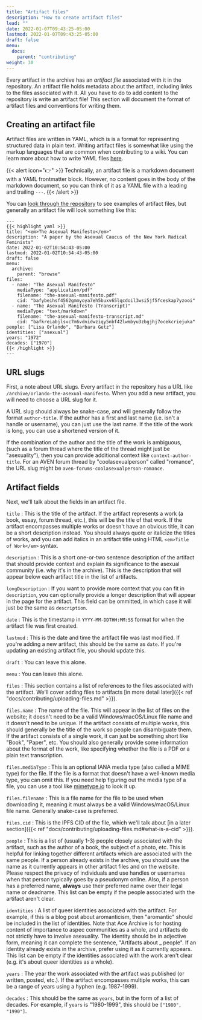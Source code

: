 ```yaml
---
title: "Artifact files"
description: "How to create artifact files"
lead: ""
date: 2022-01-07T09:43:25-05:00
lastmod: 2022-01-07T09:43:25-05:00
draft: false
menu:
  docs:
    parent: "contributing"
weight: 30
---
```


Every artifact in the archive has an *artifact file* associated with it in the
repository. An artifact file holds metadata about the artifact, including links
to the files associated with it. All you have to do to add content to the
repository is write an artifact file! This section will document the format of
artifact files and conventions for writing them.

## Creating an artifact file

Artifact files are written in YAML, which is is a format for representing
structured data in plain text. Writing artifact files is somewhat like using
the markup languages that are common when contributing to a wiki. You can learn
more about how to write YAML files
[here](https://www.cloudbees.com/blog/yaml-tutorial-everything-you-need-get-started).

{{< alert icon="👉" >}}
Technically, an artifact file is a markdown document with a YAML frontmatter
block. However, no content goes in the body of the markdown document, so you
can think of it as a YAML file with a leading and trailing `---`.
{{< /alert >}}

You can [look through the
repository](https://github.com/acearchive/acearchive.lgbt/tree/main/content/en/archive)
to see examples of artifact files, but generally an artifact file will look
something like this:

```
---
{{< highlight yaml >}}
title: "<em>The Asexual Manifesto</em>"
description: "A paper by the Asexual Caucus of the New York Radical Feminists"
date: 2022-01-02T10:54:43-05:00
lastmod: 2022-01-02T10:54:43-05:00
draft: false
menu:
  archive:
    parent: "browse"
files:
  - name: "The Asexual Manifesto"
    mediaType: "application/pdf"
    filename: "the-asexual-manifesto.pdf"
    cid: "bafybeihsf4562gmmyoya7eh5buxv65lqcdoil3wsi5jf5fceskap7yzooi"
  - name: "The Asexual Manifesto (Transcript)"
    mediaType: "text/markdown"
    filename: "the-asexual-manifesto-transcript.md"
    cid: "bafkreiabjlsvc7m6vdnidwziqy5nbf42lwmbyu3zbgjhj7ocekcriejuka"
people: ["Lisa Orlando", "Barbara Getz"]
identities: ["asexual"]
years: "1972"
decades: ["1970"]
{{< /highlight >}}
---
```

## URL slugs

First, a note about URL slugs. Every artifact in the repository has a URL like
`/archive/orlando-the-asexual-manifesto`. When you add a new artifact, you will
need to choose a URL slug for it.

A URL slug should always be snake-case, and will generally follow the format
`author-title`. If the author has a first and last name (i.e. isn't a handle or
username), you can just use the last name. If the title of the work is long,
you can use a shortened version of it.

If the combination of the author and the title of the work is ambiguous, (such
as a forum thread where the title of the thread might just be "asexuality"),
then you can provide additional context like `context-author-title`. For an
AVEN forum thread by "coolasexualperson" called "romance", the URL slug might
be `aven-forums-coolasexualperson-romance`.

## Artifact fields

Next, we'll talk about the fields in an artifact file.

`title`
: This is the title of the artifact. If the artifact represents a work (a book,
essay, forum thread, etc.), this will be the title of that work. If the
artifact encompasses multiple works or doesn't have an obvious title, it can be
a short description instead. You should always quote or italicize the titles of
works, and you can add italics in an artifact title using HTML `<em>Title of
Work</em>` syntax.

`description`
: This is a short one-or-two sentence description of the artifact that should
provide context and explain its significance to the asexual community (i.e. why
it's in the archive). This is the description that will appear below each
artifact title in the list of artifacts.

`longDescription`
: If you want to provide more context that you can fit in `description`, you
can optionally provide a longer description that will appear in the page for
the artifact. This field can be ommitted, in which case it will just be the
same as `description`.

`date`
: This is the timestamp in `YYYY-MM-DDTHH:MM:SS` format for when the artifact
file was first created.

`lastmod`
: This is the date and time the artifact file was last modified. If you're
adding a new artifact, this should be the same as `date`. If you're updating an
existing artifact file, you should update this.

`draft`
: You can leave this alone.

`menu`
: You can leave this alone.

`files`
: This section contains a list of references to the files associated with the
artifact. We'll cover adding files to artifacts [in more detail later]({{< ref
"docs/contributing/uploading-files.md" >}}).

`files.name`
: The name of the file. This will appear in the list of files on the website; it
doesn't need to be a valid Windows/macOS/Linux file name and it doesn't need to
be unique. If the artifact consists of multiple works, this should generally be
the title of the work so people can disambiguate them. If the artifact consists
of a single work, it can just be something short like "Book", "Paper", etc. You
should also generally provide some information about the format of the work,
like specifying whether the file is a PDF or a plain text transcription.

`files.mediaType`
: This is an optional IANA media type (also called a MIME type) for the file.
If the file is a format that doesn't have a well-known media type, you can omit
this. If you need help figuring out the media type of a file, you can use a
tool like [mimetype.io](https://mimetype.io/) to look it up.

`files.filename`
: This is a file name for the file to be used when downloading it, meaning it
must always be a valid Windows/macOS/Linux file name. Generally snake-case is
preferred.

`files.cid`
: This is the IPFS CID of the file, which we'll talk about [in a later
section]({{< ref "docs/contributing/uploading-files.md#what-is-a-cid" >}}).

`people`
: This is a list of (usually 1-3) people closely associated with the artifact,
such as the author of a book, the subject of a photo, etc. This is helpful for
linking together different artifacts which are associated with the same people.
If a person already exists in the archive, you should use the name as it
currently appears in other artifact files and on the website. Please respect
the privacy of individuals and use handles or usernames when that person
typically goes by a pseudonym online. Also, if a person has a preferred name,
**always** use their preferred name over their legal name or deadname. This
list can be empty if the people associated with the artifact aren't clear.

`identities`
: A list of queer identities associated with the artifact. For example, if this
is a blog post about aromanticism, then "aromantic" should be included in the
list of identities. Note that Ace Archive is for hosting content of importance
to aspec communities as a whole, and artifacts do not strictly have to involve
asexuality. The identity should be in adjective form, meaning it can complete
the sentence, "Artifacts about _ people". If an identity already exists in the
archive, prefer using it as it currently appears. This list can be empty if the
identities associated with the work aren't clear (e.g. it's about queer
identities as a whole).

`years`
: The year the work associated with the artifact was published (or written,
posted, etc.). If the artifact encompasses multiple works, this can be a range
of years using a hyphen (e.g. 1987-1999).

`decades`
: This should be the same as `years`, but in the form of a list of decades. For
example, if `years` is "1980-1999", this should be `["1980", "1990"]`.
